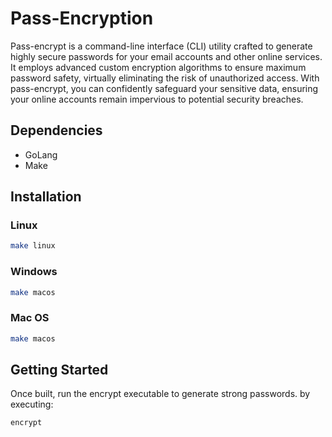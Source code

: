 # Pass-Encryption

Pass-encrypt is a command-line interface (CLI) utility crafted to generate highly secure passwords for your email accounts and other online services. It employs advanced custom encryption algorithms to ensure maximum password safety, virtually eliminating the risk of unauthorized access. With pass-encrypt, you can confidently safeguard your sensitive data, ensuring your online accounts remain impervious to potential security breaches.

## Dependencies

- GoLang
- Make

## Installation

### Linux

```bash
make linux
```
### Windows

```bash
make macos
```
### Mac OS

```bash
make macos
```
## Getting Started

Once built, run the encrypt executable to generate strong passwords.
by executing:

```bash
encrypt
```
